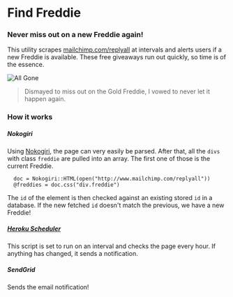 # Find Freddie
### Never miss out on a new Freddie again!

This utility scrapes [mailchimp.com/replyall](http://mailchimp.com/replyall/) at intervals and alerts users if a new Freddie is available. These free giveaways run out quickly, so time is of the essence.

![All Gone](https://dl.dropboxusercontent.com/u/7583033/github/all_gone.png)

> Dismayed to miss out on the Gold Freddie, I vowed to never let it happen again.

### How it works

##### Nokogiri
Using [Nokogiri](http://www.nokogiri.org/), the page can very easily be parsed. After that, all the `divs` with class `freddie` are pulled into an array. The first one of those is the current Freddie.

```
  doc = Nokogiri::HTML(open("http://www.mailchimp.com/replyall"))
  @freddies = doc.css("div.freddie")
```

The `id` of the element is then checked against an existing stored `id` in a database. If the new fetched `id` doesn't match the previous, we have a new Freddie!

##### [Heroku Scheduler](https://elements.heroku.com/addons/scheduler)
This script is set to run on an interval and checks the page every hour. If anything has changed, it sends a notification.

##### SendGrid
Sends the email notification!
